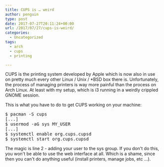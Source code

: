 ```yaml
---
title: CUPS is … weird
author: penguin
type: post
date: 2017-07-27T20:11:24+00:00
url: /2017/07/27/cups-is-weird/
categories:
  - Uncategorized
tags:
  - arch
  - cups
  - printing

---
```

CUPS is the printing system developed by Apple which is now also in use on pretty much every other Linux / Unix / *BSD box there is. Unfortunately, the process of managing printers is way more painful than the process on Arch Linux. At least with my setup, which is i3 running in a weirdly crippled GNOME session.

This is what you have to do to get CUPS working on your machine:

<pre class="lang:default decode:true " title="Install CUPS on Arch linux">$ pacman -S cups
[...]
$ usermod -aG sys MY_USER
[...]
$ systemctl enable org.cups.cupsd
$ systemctl start org.cups.cupsd
</pre>

The magic is line 2 - adding your user to the sys group. If you don't do this, you won't be able to use the web interface at all. Which is a shame, since then you can't do anything useful (install printers, manage jobs, etc ...).